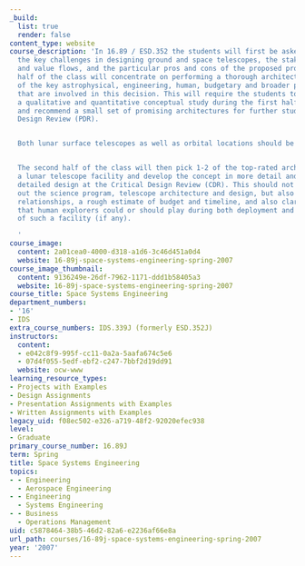 ```yaml
---
_build:
  list: true
  render: false
content_type: website
course_description: 'In 16.89 / ESD.352 the students will first be asked to understand
  the key challenges in designing ground and space telescopes, the stakeholder structure
  and value flows, and the particular pros and cons of the proposed project. The first
  half of the class will concentrate on performing a thorough architectural analysis
  of the key astrophysical, engineering, human, budgetary and broader policy issues
  that are involved in this decision. This will require the students to carry out
  a qualitative and quantitative conceptual study during the first half of the semester
  and recommend a small set of promising architectures for further study at the Preliminary
  Design Review (PDR).


  Both lunar surface telescopes as well as orbital locations should be considered.


  The second half of the class will then pick 1-2 of the top-rated architectures for
  a lunar telescope facility and develop the concept in more detail and present the
  detailed design at the Critical Design Review (CDR). This should not only sketch
  out the science program, telescope architecture and design, but also the stakeholder
  relationships, a rough estimate of budget and timeline, and also clarify the role
  that human explorers could or should play during both deployment and servicing/operations
  of such a facility (if any).

  '
course_image:
  content: 2a01cea0-4000-d318-a1d6-3c46d451a0d4
  website: 16-89j-space-systems-engineering-spring-2007
course_image_thumbnail:
  content: 9136249e-26df-7962-1171-ddd1b58405a3
  website: 16-89j-space-systems-engineering-spring-2007
course_title: Space Systems Engineering
department_numbers:
- '16'
- IDS
extra_course_numbers: IDS.339J (formerly ESD.352J)
instructors:
  content:
  - e042c8f9-995f-cc11-0a2a-5aafa674c5e6
  - 07d4f055-5edf-ebf2-c247-7bbf2d19dd91
  website: ocw-www
learning_resource_types:
- Projects with Examples
- Design Assignments
- Presentation Assignments with Examples
- Written Assignments with Examples
legacy_uid: f08ec502-e326-a719-48f2-92020efec938
level:
- Graduate
primary_course_number: 16.89J
term: Spring
title: Space Systems Engineering
topics:
- - Engineering
  - Aerospace Engineering
- - Engineering
  - Systems Engineering
- - Business
  - Operations Management
uid: c5878464-38b5-46d2-82a6-e2236af66e8a
url_path: courses/16-89j-space-systems-engineering-spring-2007
year: '2007'
---
```

